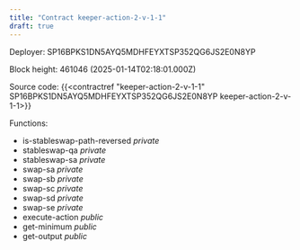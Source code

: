 ```yaml
---
title: "Contract keeper-action-2-v-1-1"
draft: true
---
```

Deployer: SP16BPKS1DN5AYQ5MDHFEYXTSP352QG6JS2E0N8YP


 



Block height: 461046 (2025-01-14T02:18:01.000Z)

Source code: {{<contractref "keeper-action-2-v-1-1" SP16BPKS1DN5AYQ5MDHFEYXTSP352QG6JS2E0N8YP keeper-action-2-v-1-1>}}

Functions:

* is-stableswap-path-reversed _private_
* stableswap-qa _private_
* stableswap-sa _private_
* swap-sa _private_
* swap-sb _private_
* swap-sc _private_
* swap-sd _private_
* swap-se _private_
* execute-action _public_
* get-minimum _public_
* get-output _public_
